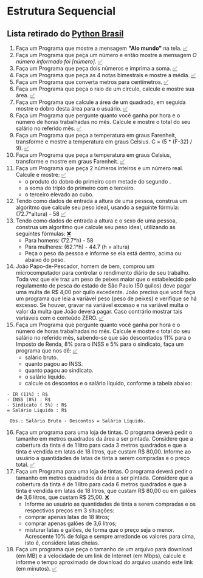 # Estrutura Sequencial

Lista retirado do [Python Brasil](https://wiki.python.org.br/EstruturaSequencial)
---

1. Faça um Programa que mostre a mensagem **"Alo mundo"** na tela. [:white_check_mark:](respostasES/1ES.py)
2. Faça um Programa que peça um número e então mostre a mensagem _O número informado foi [número]_. [:white_check_mark:](respostasES/2ES.py)
3. Faça um Programa que peça dois números e imprima a soma. [:white_check_mark:](respostasES/3ES.py)
4. Faça um Programa que peça as 4 notas bimestrais e mostre a média. [:white_check_mark:](respostasES/4ES.py)
5. Faça um Programa que converta metros para centímetros. [:white_check_mark:](respostasES/5ES.py)
6. Faça um Programa que peça o raio de um círculo, calcule e mostre sua área. [:white_check_mark:](respostasES/6ES.py)
7. Faça um Programa que calcule a área de um quadrado, em seguida mostre o dobro desta área para o usuário.  [:white_check_mark:](respostasES/7ES.py)
8. Faça um Programa que pergunte quanto você ganha por hora e o número de horas trabalhadas no mês. Calcule e mostre o total do seu salário no referido mês. [:white_check_mark:](respostasES/8ES.py)
9. Faça um Programa que peça a temperatura em graus Farenheit, transforme e mostre a temperatura em graus Celsius. C = (5 * (F-32) / 9). [:white_check_mark:](respostasES/9ES.py)
10. Faça um Programa que peça a temperatura em graus Celsius, transforme e mostre em graus Farenheit. [:white_check_mark:](respostasES/10ES.py)
11. Faça um Programa que peça 2 números inteiros e um número real. Calcule e mostre: [:white_check_mark:](respostasES/11ES.py)
    * o produto do dobro do primeiro com metade do segundo .
    * a soma do triplo do primeiro com o terceiro.
    * o terceiro elevado ao cubo.
12. Tendo como dados de entrada a altura de uma pessoa, construa um algoritmo que calcule seu peso ideal, usando a seguinte fórmula: (72.7*altura) - 58 [:white_check_mark:](respostasES/12ES.py)
13. Tendo como dados de entrada a altura e o sexo de uma pessoa, construa um algoritmo que calcule seu peso ideal, utilizando as seguintes fórmulas: [:x:](respostasES/13ES.py)
    * Para homens: (72.7*h) - 58
    * Para mulheres: (62.1*h) - 44.7 (h = altura)
    * Peça o peso da pessoa e informe se ela está dentro, acima ou abaixo do peso.
14. João Papo-de-Pescador, homem de bem, comprou um microcomputador para controlar o rendimento diário de seu trabalho. Toda vez que ele traz um peso de peixes maior que o estabelecido pelo regulamento de pesca do estado de São Paulo (50 quilos) deve pagar uma multa de R$ 4,00 por quilo excedente. João precisa que você faça um programa que leia a variável peso (peso de peixes) e verifique se há excesso. Se houver, gravar na variável excesso e na variável multa o valor da multa que João deverá pagar. Caso contrário mostrar tais variáveis com o conteúdo ZERO. [:white_check_mark:](respostasES/14ES.py)
15. Faça um Programa que pergunte quanto você ganha por hora e o número de horas trabalhadas no mês. Calcule e mostre o total do seu salário no referido mês, sabendo-se que são descontados 11% para o Imposto de Renda, 8% para o INSS e 5% para o sindicato, faça um programa que nos dê: [:white_check_mark:](respostasES/15ES.py)
    * salário bruto.
    * quanto pagou ao INSS.
    * quanto pagou ao sindicato.
    * o salário líquido.
    * calcule os descontos e o salário líquido, conforme a tabela abaixo:
```+ Salário Bruto : R$
- IR (11%) : R$
- INSS (8%) : R$
- Sindicato ( 5%) : R$
= Salário Liquido : R$
```
     Obs.: Salário Bruto - Descontos = Salário Líquido.
16. Faça um programa para uma loja de tintas. O programa deverá pedir o tamanho em metros quadrados da área a ser pintada. Considere que a cobertura da tinta é de 1 litro para cada 3 metros quadrados e que a tinta é vendida em latas de 18 litros, que custam R$ 80,00. Informe ao usuário a quantidades de latas de tinta a serem compradas e o preço total. [:white_check_mark:](respostasES/16ES.py)
17. Faça um Programa para uma loja de tintas. O programa deverá pedir o tamanho em metros quadrados da área a ser pintada. Considere que a cobertura da tinta é de 1 litro para cada 6 metros quadrados e que a tinta é vendida em latas de 18 litros, que custam R$ 80,00 ou em galões de 3,6 litros, que custam R$ 25,00. [:x:](respostasES/17ES.py)
    * Informe ao usuário as quantidades de tinta a serem compradas e os respectivos preços em 3 situações:
    * comprar apenas latas de 18 litros;
    * comprar apenas galões de 3,6 litros;
    * misturar latas e galões, de forma que o preço seja o menor. Acrescente 10% de folga e sempre arredonde os valores para cima, isto é, considere latas cheias.
18. Faça um programa que peça o tamanho de um arquivo para download (em MB) e a velocidade de um link de Internet (em Mbps), calcule e informe o tempo aproximado de download do arquivo usando este link (em minutos). [:white_check_mark:](respostasES/18ES.py)
